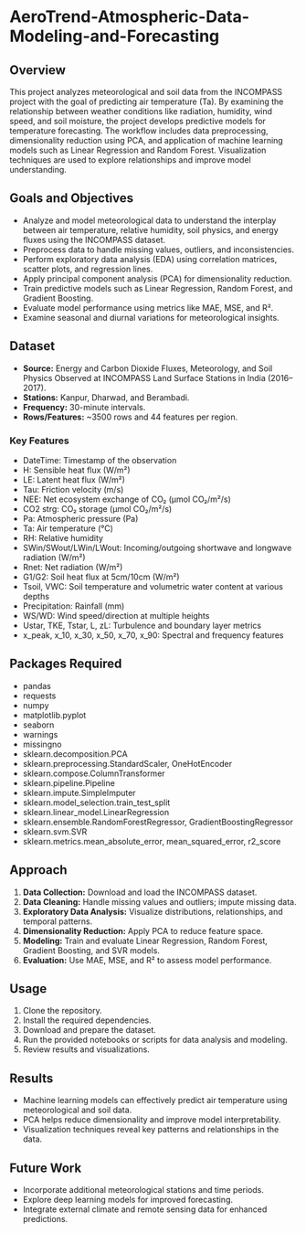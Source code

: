 # AeroTrend-Atmospheric-Data-Modeling-and-Forecasting

## Overview

This project analyzes meteorological and soil data from the INCOMPASS project with the goal of predicting air temperature (Ta). By examining the relationship between weather conditions like radiation, humidity, wind speed, and soil moisture, the project develops predictive models for temperature forecasting. The workflow includes data preprocessing, dimensionality reduction using PCA, and application of machine learning models such as Linear Regression and Random Forest. Visualization techniques are used to explore relationships and improve model understanding.

## Goals and Objectives

- Analyze and model meteorological data to understand the interplay between air temperature, relative humidity, soil physics, and energy fluxes using the INCOMPASS dataset.
- Preprocess data to handle missing values, outliers, and inconsistencies.
- Perform exploratory data analysis (EDA) using correlation matrices, scatter plots, and regression lines.
- Apply principal component analysis (PCA) for dimensionality reduction.
- Train predictive models such as Linear Regression, Random Forest, and Gradient Boosting.
- Evaluate model performance using metrics like MAE, MSE, and R².
- Examine seasonal and diurnal variations for meteorological insights.

## Dataset

- **Source:** Energy and Carbon Dioxide Fluxes, Meteorology, and Soil Physics Observed at INCOMPASS Land Surface Stations in India (2016–2017).
- **Stations:** Kanpur, Dharwad, and Berambadi.
- **Frequency:** 30-minute intervals.
- **Rows/Features:** ~3500 rows and 44 features per region.

### Key Features

- DateTime: Timestamp of the observation
- H: Sensible heat flux (W/m²)
- LE: Latent heat flux (W/m²)
- Tau: Friction velocity (m/s)
- NEE: Net ecosystem exchange of CO₂ (μmol CO₂/m²/s)
- CO2 strg: CO₂ storage (μmol CO₂/m²/s)
- Pa: Atmospheric pressure (Pa)
- Ta: Air temperature (°C)
- RH: Relative humidity
- SWin/SWout/LWin/LWout: Incoming/outgoing shortwave and longwave radiation (W/m²)
- Rnet: Net radiation (W/m²)
- G1/G2: Soil heat flux at 5cm/10cm (W/m²)
- Tsoil, VWC: Soil temperature and volumetric water content at various depths
- Precipitation: Rainfall (mm)
- WS/WD: Wind speed/direction at multiple heights
- Ustar, TKE, Tstar, L, zL: Turbulence and boundary layer metrics
- x_peak, x_10, x_30, x_50, x_70, x_90: Spectral and frequency features

## Packages Required

- pandas
- requests
- numpy
- matplotlib.pyplot
- seaborn
- warnings
- missingno
- sklearn.decomposition.PCA
- sklearn.preprocessing.StandardScaler, OneHotEncoder
- sklearn.compose.ColumnTransformer
- sklearn.pipeline.Pipeline
- sklearn.impute.SimpleImputer
- sklearn.model_selection.train_test_split
- sklearn.linear_model.LinearRegression
- sklearn.ensemble.RandomForestRegressor, GradientBoostingRegressor
- sklearn.svm.SVR
- sklearn.metrics.mean_absolute_error, mean_squared_error, r2_score

## Approach

1. **Data Collection:** Download and load the INCOMPASS dataset.
2. **Data Cleaning:** Handle missing values and outliers; impute missing data.
3. **Exploratory Data Analysis:** Visualize distributions, relationships, and temporal patterns.
4. **Dimensionality Reduction:** Apply PCA to reduce feature space.
5. **Modeling:** Train and evaluate Linear Regression, Random Forest, Gradient Boosting, and SVR models.
6. **Evaluation:** Use MAE, MSE, and R² to assess model performance.

## Usage

1. Clone the repository.
2. Install the required dependencies.
3. Download and prepare the dataset.
4. Run the provided notebooks or scripts for data analysis and modeling.
5. Review results and visualizations.

## Results

- Machine learning models can effectively predict air temperature using meteorological and soil data.
- PCA helps reduce dimensionality and improve model interpretability.
- Visualization techniques reveal key patterns and relationships in the data.

## Future Work

- Incorporate additional meteorological stations and time periods.
- Explore deep learning models for improved forecasting.
- Integrate external climate and remote sensing data for enhanced predictions.
